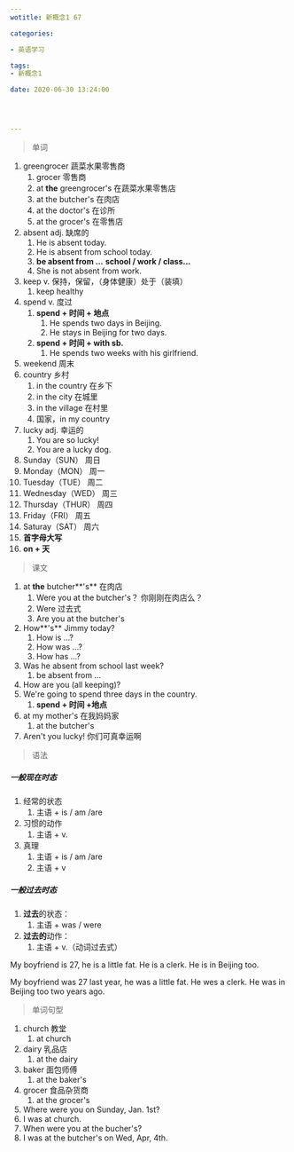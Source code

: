 ```yaml
---
wotitle: 新概念1 67

categories: 

- 英语学习

tags: 
- 新概念1

date: 2020-06-30 13:24:00




---
```


<!-- more -->

> 单词

1. greengrocer 蔬菜水果零售商
   1. grocer 零售商
   2. at **the** greengrocer's 在蔬菜水果零售店
   3. at the butcher's 在肉店
   4. at the doctor's 在诊所
   5. at the grocer's 在零售店
2. absent adj. 缺席的
   1. He is absent today.
   2. He is absent from school today.
   3. **be absent from ...**   **school / work / class...**
   4. She is not absent from work.
3. keep v. 保持，保留，（身体健康）处于（装填）
   1. keep healthy
4. spend v. 度过
   1. **spend + 时间 + 地点**
      1. He spends two days in Beijing.
      2. He stays in Beijing for two days.
   2. **spend + 时间 + with sb.**
      1. He spends two weeks with his girlfriend.
5. weekend 周末
6. country 乡村
   1. in the country 在乡下
   2. in the city  在城里
   3. in the village 在村里
   4. 国家，in my country
7. lucky  adj. 幸运的
   1. You are so lucky!
   2. You are a lucky dog.
8. Sunday（SUN） 周日  
9. Monday（MON） 周一  
10. Tuesday（TUE） 周二 
11. Wednesday（WED） 周三 
12. Thursday（THUR） 周四 
13. Friday（FRI） 周五 
14. Saturay（SAT） 周六 
15. **首字母大写**
16. **on + 天**

> 课文

1. at **the** butcher**'s**  在肉店
   1. Were you at the butcher's？ 你刚刚在肉店么？
   2. Were 过去式
   3. Are you at the butcher's
2. How**'s** Jimmy today?
   1. How is ...?
   2. How was ...?
   3. How has ...?
3. Was he absent from school last week?
   1. be absent from ...
4. How are you (all keeping)?
5. We're going to spend three days in the country.
   1. **spend + 时间 +地点**
6. at my mother's 在我妈妈家
   1. at the butcher's
7. Aren't you lucky! 你们可真幸运啊

> 语法

##### 一般现在时态

1. 经常的状态
   1. 主语 + is / am /are 
2. 习惯的动作
   1. 主语 + v.
3. 真理
   1. 主语 + is / am /are
   2. 主语 + v

##### 一般过去时态

1. **过去**的状态：
   1. 主语 + was / were
2. **过去的**动作：
   1. 主语 + v.（动词过去式）

My boyfriend is 27, he is a little fat. He is a clerk. He is in Beijing too.

My boyfriend was 27  last year, he was a little fat. He wes a clerk. He was in Beijing too two years ago.

> 单词句型

1. church 教堂
   1. at church
2. dairy 乳品店
   1. at the dairy
3. baker 面包师傅
   1. at the baker's
4. grocer 食品杂货商
   1. at the grocer's 
5. Where were you on Sunday, Jan. 1st?
6. I was at church.
7. When were you at the bucher's?
8. I was at the butcher's on Wed, Apr, 4th.

